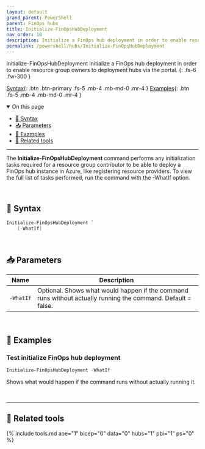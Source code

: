 ```yaml
---
layout: default
grand_parent: PowerShell
parent: FinOps hubs
title: Initialize-FinOpsHubDeployment
nav_order: 10
description: Initialize a FinOps hub deployment in order to enable resource group owners to deployment hubs via the portal.
permalink: /powershell/hubs/Initialize-FinOpsHubDeployment
---
```


<span class="fs-9 d-block mb-4">Initialize-FinOpsHubDeployment</span>
Initialize a FinOps hub deployment in order to enable resource group owners to deployment hubs via the portal.
{: .fs-6 .fw-300 }

[Syntax](#-syntax){: .btn .btn-primary .fs-5 .mb-4 .mb-md-0 .mr-4 }
[Examples](#-examples){: .btn .fs-5 .mb-4 .mb-md-0 .mr-4 }

<details open markdown="1">
   <summary class="fs-2 text-uppercase">On this page</summary>

- [🧮 Syntax](#-syntax)
- [📥 Parameters](#-parameters)
- [🌟 Examples](#-examples)
- [🧰 Related tools](#-related-tools)

</details>

---

The **Initialize-FinOpsHubDeployment** command performs any initialization tasks required for a resource group contributor to be able to deploy a FinOps hub instance in Azure, like registering resource providers. To view the full list of tasks performed, run the command with the -WhatIf option.

<br>

## 🧮 Syntax

```powershell
Initialize-FinOpsHubDeployment `
    [‑WhatIf]
```

<br>

## 📥 Parameters

| Name | Description |
| ---- | ----------- |
| `‑WhatIf` | Optional. Shows what would happen if the command runs without actually running the command. Default = false. |

<br>

## 🌟 Examples

### Test initialize FinOps hub deployment

```powershell
Initialize-FinOpsHubDeployment -WhatIf
```

Shows what would happen if the command runs without actually running it.

<br>

---

## 🧰 Related tools

{% include tools.md aoe="1" bicep="0" data="0" hubs="1" pbi="1" ps="0" %}

<br>

